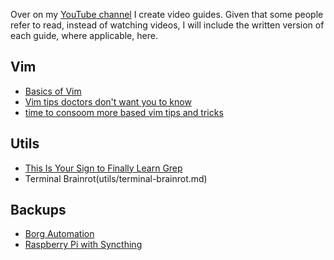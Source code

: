 Over on my [YouTube channel](https://youtube.com/@bcionescu) I create video guides. Given that some people refer to read, instead of watching videos, I will include the written version of each guide, where applicable, here.

## Vim
- [Basics of Vim](vim/basics-of-vim.md)
- [Vim tips doctors don't want you to know](vim/vim-tips-doctors-don't-want-you-to-know.md)
- [time to consoom more based vim tips and tricks](vim/time-to-consoom-more-based-vim-tips-and-tricks.md)

## Utils
- [This Is Your Sign to Finally Learn Grep](utils/this-is-your-sign-to-finally-learn-grep.md)
- Terminal Brainrot(utils/terminal-brainrot.md)

## Backups

- [Borg Automation](backups/borg-automation.md)
- [Raspberry Pi with Syncthing](backups/raspberrypi-syncthing.md)
